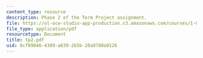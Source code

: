 ```yaml
---
content_type: resource
description: Phase 2 of the Term Project assignment.
file: https://ol-ocw-studio-app-production.s3.amazonaws.com/courses/1-040-project-management-spring-2004/8cf890464389a6392b5b28a9780e0126_tp2.pdf
file_type: application/pdf
resourcetype: Document
title: tp2.pdf
uid: 8cf89046-4389-a639-2b5b-28a9780e0126
---
```

